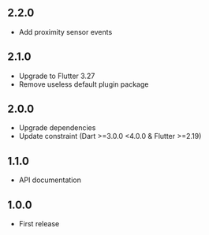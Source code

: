 ## 2.2.0

* Add proximity sensor events

## 2.1.0

* Upgrade to Flutter 3.27
* Remove useless default plugin package

## 2.0.0

* Upgrade dependencies
* Update constraint (Dart >=3.0.0 <4.0.0 & Flutter >=2.19) 

## 1.1.0

* API documentation

## 1.0.0

* First release
